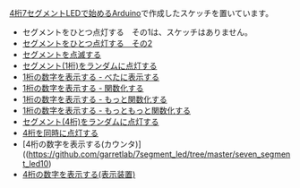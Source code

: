 [4桁7セグメントLEDで始めるArduino](https://garretlab.web.fc2.com/arduino/introduction/beginning_with_7segment_led/index.html)で作成したスケッチを置いています。

* セグメントをひとつ点灯する　その1は、スケッチはありません。
* [セグメントをひとつ点灯する　その2](https://github.com/garretlab/7segment_led/tree/master/seven_segment_led01)
* [セグメントを点滅する](https://github.com/garretlab/7segment_led/tree/master/seven_segment_led02)
* [セグメント(1桁)をランダムに点灯する](https://github.com/garretlab/7segment_led/tree/master/seven_segment_led03)
* [1桁の数字を表示する - べたに表示する](https://github.com/garretlab/7segment_led/tree/master/seven_segment_led04)
* [1桁の数字を表示する - 関数化する](https://github.com/garretlab/7segment_led/tree/master/seven_segment_led05)
* [1桁の数字を表示する - もっと関数化する](https://github.com/garretlab/7segment_led/tree/master/seven_segment_led06)
* [1桁の数字を表示する - もっともっと関数化する](https://github.com/garretlab/7segment_led/tree/master/seven_segment_led07)
* [セグメント(4桁)をランダムに点灯する](https://github.com/garretlab/7segment_led/tree/master/seven_segment_led08)
* [4桁を同時に点灯する](https://github.com/garretlab/7segment_led/tree/master/seven_segment_led09)
* [4桁の数字を表示する(カウンタ)]((https://github.com/garretlab/7segment_led/tree/master/seven_segment_led10)
* [4桁の数字を表示する(表示装置)](https://github.com/garretlab/7segment_led/tree/master/seven_segment_led11)
